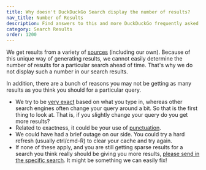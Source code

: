 ```yaml
---
title: Why doesn't DuckDuckGo Search display the number of results?
nav_title: Number of Results
description: Find answers to this and more DuckDuckGo frequently asked questions.
category: Search Results
order: 1200
---
```


<p>
    We get results from a variety of
    <a href="{{ site.baseurl }}/results/sources">sources</a> (including our
    own). Because of this unique way of generating results, we cannot easily
    determine the number of results for a particular search ahead of time. That's
    why we do not display such a number in our search results.
</p>

<p>
    In addition, there are a bunch of reasons you may not be getting as many
    results as you think you should for a particular query.
</p>
<ul>
    <li>
        We try to be
        <a href="{{ site.baseurl }}/results/syntax">very exact</a> based on
        what you type in, whereas other search engines often change your query
        around a bit. So that is the first thing to look at. That is, if you
        slightly change your query do you get more results?
    </li>
    <li>
        Related to exactness, it could be your use of
        <a href="{{ site.baseurl }}/results/syntax">punctuation</a>.
    </li>
    <li>
        We could have had a brief outage on our side. You could try a hard refresh
        (usually ctrl/cmd-R) to clear your cache and try again.
    </li>
    <li>
        If none of these apply, and you are still getting sparse results for a
        search you think really should be giving you more results,
        <a href="https://duckduckgo.com/feedback">please send in the specific search</a>. It might be something we can easily fix!
    </li>
</ul>
